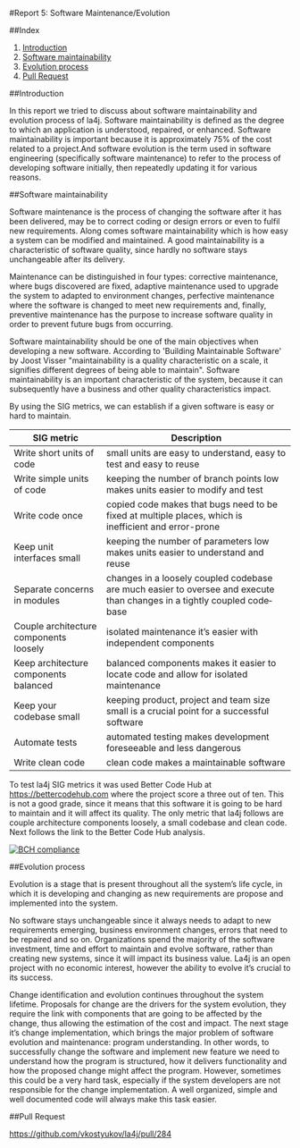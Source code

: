 #Report 5: Software Maintenance/Evolution

##Index
1. [Introduction](#Intro)
2. [Software maintainability](#Maint)
3. [Evolution process](#Evolution)
4. [Pull Request](#Pull)

##Introduction  <a name="Intro"></a>

In this report we tried to discuss about software maintainability and evolution process of la4j. Software maintainability is defined as the degree to which an application is understood, repaired, or enhanced. Software maintainability is important because it is approximately 75% of the cost related to a project.And software evolution is the term used in software engineering (specifically software maintenance) to refer to the process of developing software initially, then repeatedly updating it for various reasons.

##Software maintainability  <a name="Maint"></a>

Software maintenance is the process of changing the software after it has been delivered, may be to correct coding or design errors or even to fulfil new requirements. Along comes software maintainability which is how easy a system can be modified and maintained. A good maintainability is a characteristic of software quality, since hardly no software stays unchangeable after its delivery.

Maintenance can be distinguished in four types: corrective maintenance, where bugs discovered are fixed, adaptive maintenance used to upgrade the system to adapted to environment changes, perfective maintenance where the software is changed to meet new requirements and, finally, preventive maintenance has the purpose to increase software quality in order to prevent future bugs from occurring. 

Software maintainability should be one of the main objectives when developing a new software. According to 'Building Maintainable Software' by Joost Visser "maintainability is a quality characteristic on a scale, it signifies different degrees of being able to maintain".  Software maintainability is an important characteristic of the system, because it can subsequently have a business and other quality characteristics impact.

By using the SIG metrics, we can establish if a given software is easy or hard to maintain. 


|SIG metric 	| Description
|---	        |---	
|Write short units of code 	  |  small units are easy to understand, easy to test and easy to reuse	
|Write simple units of code   |  keeping the number of branch points low makes units easier to modify and test	
|Write code once              |copied code makes that bugs need to be fixed at multiple places, which is inefficient and error-prone
|Keep unit interfaces small   |  keeping the number of parameters low makes units easier to understand and reuse 	
|Separate concerns in modules | changes in a loosely coupled codebase are much easier to oversee and execute than changes in a tightly coupled code‐ base	
|Couple architecture components loosely  	| isolated maintenance it’s easier with independent components
|Keep architecture components balanced 	  |   	balanced components makes it easier to locate code and allow for isolated maintenance
|Keep your codebase small  	  |   	keeping product, project and team size small is a crucial point for a successful software
|Automate tests             	| automated testing makes development foreseeable and less dangerous
|Write clean code             |clean code makes a maintainable software 


To test la4j SIG metrics it was used Better Code Hub at https://bettercodehub.com where the project score a three out of ten. This is not a good grade, since it means that this software it is going to be hard to maintain and it will affect its quality. The only metric that la4j follows are couple architecture components loosely, a small codebase and clean code. Next follows the link to the Better Code Hub analysis.

[![BCH compliance](https://bettercodehub.com/edge/badge/nunomiguel1995/ESOF-la4j)](https://bettercodehub.com)

##Evolution process  <a name="Evolution"></a>

Evolution is a stage that is present throughout all the system’s life cycle, in which it is developing and changing as new requirements are propose and implemented into the system.

No software stays unchangeable since it always needs to adapt to new requirements emerging, business environment changes, errors that need to be repaired and so on. Organizations spend the majority of the software investment, time and effort to maintain and evolve software, rather than creating new systems, since it will impact its business value. La4j is an open project with no economic interest, however the ability to evolve it’s crucial to its success.

Change identification and evolution continues throughout the system lifetime. Proposals for change are the drivers for the system evolution, they require the link with components that are going to be affected by the change, thus allowing the estimation of the cost and impact. The next stage it’s change implementation, which brings the major problem of software evolution and maintenance: program understanding. In other words, to successfully change the software and implement new feature we need to understand how the program is structured, how it delivers functionality and how the proposed change might affect the program. However, sometimes this could be a very hard task, especially if the system developers are not responsible for the change implementation.  A well organized, simple and well documented code will always make this task easier.


##Pull Request  <a name="Pull"></a>

https://github.com/vkostyukov/la4j/pull/284

